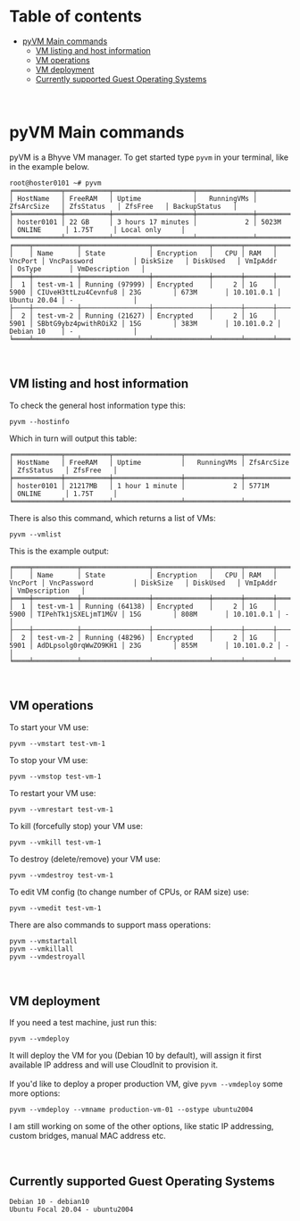# Table of contents
- [pyVM Main commands](#pyvm-main-commands)
  * [VM listing and host information](#vm-listing-and-host-information)
  * [VM operations](#vm-operations)
  * [VM deployment](#vm-deployment)
  * [Currently supported Guest Operating Systems](#currently-supported-guest-operating-systems)

<br>

# pyVM Main commands
pyVM is a Bhyve VM manager. To get started type ```pyvm``` in your terminal, like in the example below.
```
root@hoster0101 ~# pyvm
╒════════════╤═══════════╤════════════════════╤══════════════╤══════════════╤═════════════╤═══════════╤════════════════╕
│ HostName   │ FreeRAM   │ Uptime             │   RunningVMs │ ZfsArcSize   │ ZfsStatus   │ ZfsFree   │ BackupStatus   │
╞════════════╪═══════════╪════════════════════╪══════════════╪══════════════╪═════════════╪═══════════╪════════════════╡
│ hoster0101 │ 22 GB     │ 3 hours 17 minutes │            2 │ 5023M        │ ONLINE      │ 1.75T     │ Local only     │
╘════════════╧═══════════╧════════════════════╧══════════════╧══════════════╧═════════════╧═══════════╧════════════════╛
╒════╤═══════════╤═════════════════╤══════════════╤═══════╤═══════╤═══════════╤══════════════════════╤════════════╤════════════╤════════════╤══════════════╤═════════════════╕
│    │ Name      │ State           │ Encryption   │   CPU │ RAM   │   VncPort │ VncPassword          │ DiskSize   │ DiskUsed   │ VmIpAddr   │ OsType       │ VmDescription   │
╞════╪═══════════╪═════════════════╪══════════════╪═══════╪═══════╪═══════════╪══════════════════════╪════════════╪════════════╪════════════╪══════════════╪═════════════════╡
│  1 │ test-vm-1 │ Running (97999) │ Encrypted    │     2 │ 1G    │      5900 │ CIUveH3ttLzu4Cevnfu8 │ 23G        │ 673M       │ 10.101.0.1 │ Ubuntu 20.04 │ -               │
├────┼───────────┼─────────────────┼──────────────┼───────┼───────┼───────────┼──────────────────────┼────────────┼────────────┼────────────┼──────────────┼─────────────────┤
│  2 │ test-vm-2 │ Running (21627) │ Encrypted    │     2 │ 1G    │      5901 │ SBbtG9ybz4pwithROiX2 │ 15G        │ 383M       │ 10.101.0.2 │ Debian 10    │ -               │
╘════╧═══════════╧═════════════════╧══════════════╧═══════╧═══════╧═══════════╧══════════════════════╧════════════╧════════════╧════════════╧══════════════╧═════════════════╛

```

<br>

## VM listing and host information
To check the general host information type this:
```
pyvm --hostinfo
```
Which in turn will output this table:
```
╒════════════╤═══════════╤═════════════════╤══════════════╤══════════════╤═════════════╤═══════════╕
│ HostName   │ FreeRAM   │ Uptime          │   RunningVMs │ ZfsArcSize   │ ZfsStatus   │ ZfsFree   │
╞════════════╪═══════════╪═════════════════╪══════════════╪══════════════╪═════════════╪═══════════╡
│ hoster0101 │ 21217MB   │ 1 hour 1 minute │            2 │ 5771M        │ ONLINE      │ 1.75T     │
╘════════════╧═══════════╧═════════════════╧══════════════╧══════════════╧═════════════╧═══════════╛
```
There is also this command, which returns a list of VMs:
```
pyvm --vmlist
```
This is the example output:
```
╒════╤═══════════╤═════════════════╤══════════════╤═══════╤═══════╤═══════════╤══════════════════════╤════════════╤════════════╤════════════╤═════════════════╕
│    │ Name      │ State           │ Encryption   │   CPU │ RAM   │   VncPort │ VncPassword          │ DiskSize   │ DiskUsed   │ VmIpAddr   │ VmDescription   │
╞════╪═══════════╪═════════════════╪══════════════╪═══════╪═══════╪═══════════╪══════════════════════╪════════════╪════════════╪════════════╪═════════════════╡
│  1 │ test-vm-1 │ Running (64138) │ Encrypted    │     2 │ 1G    │      5900 │ TIPehTk1jSXELjmT1MGV │ 15G        │ 808M       │ 10.101.0.1 │ -               │
├────┼───────────┼─────────────────┼──────────────┼───────┼───────┼───────────┼──────────────────────┼────────────┼────────────┼────────────┼─────────────────┤
│  2 │ test-vm-2 │ Running (48296) │ Encrypted    │     2 │ 1G    │      5901 │ AdDLpsolg0rqWwZO9KH1 │ 23G        │ 855M       │ 10.101.0.2 │ -               │
╘════╧═══════════╧═════════════════╧══════════════╧═══════╧═══════╧═══════════╧══════════════════════╧════════════╧════════════╧════════════╧═════════════════╛
```

<br>

## VM operations
To start your VM use:
```
pyvm --vmstart test-vm-1
```
To stop your VM use:
```
pyvm --vmstop test-vm-1
```
To restart your VM use:
```
pyvm --vmrestart test-vm-1
```
To kill (forcefully stop) your VM use:
```
pyvm --vmkill test-vm-1
```
To destroy (delete/remove) your VM use:
```
pyvm --vmdestroy test-vm-1
```
To edit VM config (to change number of CPUs, or RAM size) use:
```
pyvm --vmedit test-vm-1
```
There are also commands to support mass operations:
```
pyvm --vmstartall
pyvm --vmkillall
pyvm --vmdestroyall
```

<br>

## VM deployment
If you need a test machine, just run this:
```
pyvm --vmdeploy
```
It will deploy the VM for you (Debian 10 by default), will assign it first available IP address and will use CloudInit to provision it.<br><br>
If you'd like to deploy a proper production VM, give ```pyvm --vmdeploy``` some more options:
```
pyvm --vmdeploy --vmname production-vm-01 --ostype ubuntu2004
```
I am still working on some of the other options, like static IP addressing, custom bridges, manual MAC address etc.<br>

<br>

## Currently supported Guest Operating Systems
```
Debian 10 - debian10
Ubuntu Focal 20.04 - ubuntu2004
```
